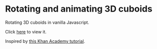 # Rotating and animating 3D cuboids

Rotating 3D cuboids in vanilla Javascript.

Click <a href="https://joaovdev.github.io/3D-Cuboids-animation/">here</a> to view it.

Inspired by <a href="https://khanacademy.org/computing/computer-programming/programming-games-visualizations/programming-3d-shapes/a/generating-3d-shapes">this Khan Academy tutorial</a>.
